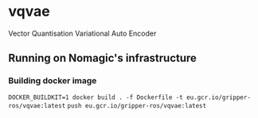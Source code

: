 # vqvae
Vector Quantisation Variational Auto Encoder

## Running on Nomagic's infrastructure

### Building docker image

```DOCKER_BUILDKIT=1 docker build . -f Dockerfile -t eu.gcr.io/gripper-ros/vqvae:latest```
```push eu.gcr.io/gripper-ros/vqvae:latest```
